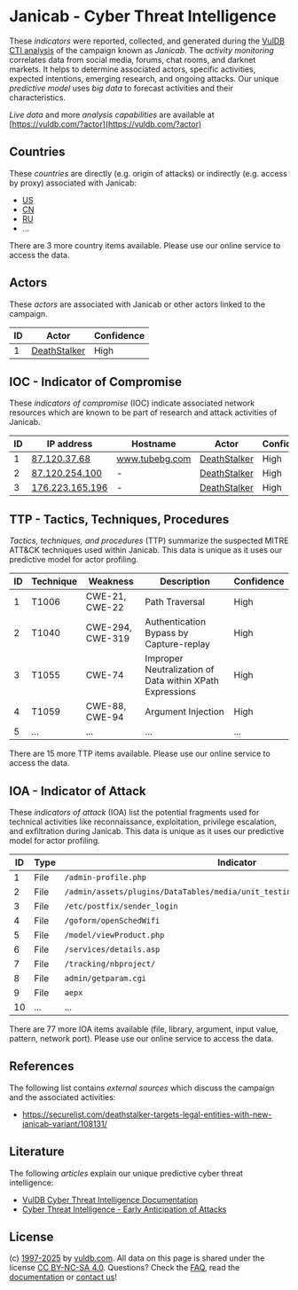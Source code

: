 # Janicab - Cyber Threat Intelligence

These _indicators_ were reported, collected, and generated during the [VulDB CTI analysis](https://vuldb.com/?kb.cti) of the campaign known as _Janicab_. The _activity monitoring_ correlates data from social media, forums, chat rooms, and darknet markets. It helps to determine associated actors, specific activities, expected intentions, emerging research, and ongoing attacks. Our unique _predictive model_ uses _big data_ to forecast activities and their characteristics.

_Live data_ and more _analysis capabilities_ are available at [https://vuldb.com/?actor](https://vuldb.com/?actor)

## Countries

These _countries_ are directly (e.g. origin of attacks) or indirectly (e.g. access by proxy) associated with Janicab:

* [US](https://vuldb.com/?country.us)
* [CN](https://vuldb.com/?country.cn)
* [RU](https://vuldb.com/?country.ru)
* ...

There are 3 more country items available. Please use our online service to access the data.

## Actors

These _actors_ are associated with Janicab or other actors linked to the campaign.

ID | Actor | Confidence
-- | ----- | ----------
1 | [DeathStalker](https://vuldb.com/?actor.deathstalker) | High

## IOC - Indicator of Compromise

These _indicators of compromise_ (IOC) indicate associated network resources which are known to be part of research and attack activities of Janicab.

ID | IP address | Hostname | Actor | Confidence
-- | ---------- | -------- | ----- | ----------
1 | [87.120.37.68](https://vuldb.com/?ip.87.120.37.68) | www.tubebg.com | [DeathStalker](https://vuldb.com/?actor.deathstalker) | High
2 | [87.120.254.100](https://vuldb.com/?ip.87.120.254.100) | - | [DeathStalker](https://vuldb.com/?actor.deathstalker) | High
3 | [176.223.165.196](https://vuldb.com/?ip.176.223.165.196) | - | [DeathStalker](https://vuldb.com/?actor.deathstalker) | High

## TTP - Tactics, Techniques, Procedures

_Tactics, techniques, and procedures_ (TTP) summarize the suspected MITRE ATT&CK techniques used within Janicab. This data is unique as it uses our predictive model for actor profiling.

ID | Technique | Weakness | Description | Confidence
-- | --------- | -------- | ----------- | ----------
1 | T1006 | CWE-21, CWE-22 | Path Traversal | High
2 | T1040 | CWE-294, CWE-319 | Authentication Bypass by Capture-replay | High
3 | T1055 | CWE-74 | Improper Neutralization of Data within XPath Expressions | High
4 | T1059 | CWE-88, CWE-94 | Argument Injection | High
5 | ... | ... | ... | ...

There are 15 more TTP items available. Please use our online service to access the data.

## IOA - Indicator of Attack

These _indicators of attack_ (IOA) list the potential fragments used for technical activities like reconnaissance, exploitation, privilege escalation, and exfiltration during Janicab. This data is unique as it uses our predictive model for actor profiling.

ID | Type | Indicator | Confidence
-- | ---- | --------- | ----------
1 | File | `/admin-profile.php` | High
2 | File | `/admin/assets/plugins/DataTables/media/unit_testing/templates/two_tables.php` | High
3 | File | `/etc/postfix/sender_login` | High
4 | File | `/goform/openSchedWifi` | High
5 | File | `/model/viewProduct.php` | High
6 | File | `/services/details.asp` | High
7 | File | `/tracking/nbproject/` | High
8 | File | `admin/getparam.cgi` | High
9 | File | `aepx` | Low
10 | ... | ... | ...

There are 77 more IOA items available (file, library, argument, input value, pattern, network port). Please use our online service to access the data.

## References

The following list contains _external sources_ which discuss the campaign and the associated activities:

* https://securelist.com/deathstalker-targets-legal-entities-with-new-janicab-variant/108131/

## Literature

The following _articles_ explain our unique predictive cyber threat intelligence:

* [VulDB Cyber Threat Intelligence Documentation](https://vuldb.com/?kb.cti)
* [Cyber Threat Intelligence - Early Anticipation of Attacks](https://www.scip.ch/en/?labs.20201022)

## License

(c) [1997-2025](https://vuldb.com/?kb.changelog) by [vuldb.com](https://vuldb.com/?kb.about). All data on this page is shared under the license [CC BY-NC-SA 4.0](https://creativecommons.org/licenses/by-nc-sa/4.0/). Questions? Check the [FAQ](https://vuldb.com/?kb.faq), read the [documentation](https://vuldb.com/?kb) or [contact us](https://vuldb.com/?contact)!
